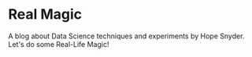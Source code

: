 # Real Magic

A blog about Data Science techniques and experiments by Hope Snyder.  Let's do some Real-Life Magic!